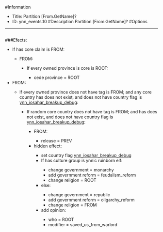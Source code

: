#Information
 - Title: Partition [From.GetName]?
 - ID: ynn_events.10
#Description
Partition [From.GetName]?
#Options

___
##

###Efects:<ul><li>If has core claim is FROM:</li><ul><li>FROM:</li><ul><li>If every owned province is core is ROOT:</li><ul><li>cede province = ROOT</li></ul></ul></ul><li>FROM:</li><ul><li>If every owned province does not have tag is FROM; and any core country has does not exist, and does not have country flag is [ynn_iosahar_breakup_debug](../flags/ynn_iosahar_breakup_debug.md):</li><ul><li>If random core country does not have tag is FROM; and  has does not exist, and does not have country flag is [ynn_iosahar_breakup_debug](../flags/ynn_iosahar_breakup_debug.md):</li><ul><li>FROM:</li><ul><li>release = PREV</li></ul><li>hidden effect:</li><ul><li>set country flag [ynn_iosahar_breakup_debug](../flags/ynn_iosahar_breakup_debug.md)</li><li>If has culture group is ynnic ruinborn elf:</li><ul><li>change government = monarchy</li><li>add government reform = feudalism_reform</li><li>change religion = ROOT</li></ul><li>else:</li><ul><li>change government = republic</li><li>add government reform = oligarchy_reform</li><li>change religion = FROM</li></ul><li>add opinion:</li><ul><li>who = ROOT</li><li>modifier = saved_us_from_warlord</li></ul></ul></ul></ul></ul></ul>
